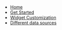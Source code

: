 - [Home](README.md)
- [Get Started](GetStarted.md)
- [Widget Customization](customize.md)
- [Different data sources](different-sources.md)
